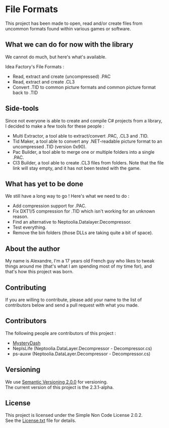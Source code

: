 # File Formats

This project has been made to open, read and/or create files from uncommon formats found within various games or software.

## What we can do for now with the library

We cannot do much, but here's what's available.

Idea Factory's File Formats :
* Read, extract and create (uncompressed) .PAC
* Read, extract and create .CL3
* Convert .TID to common picture formats and common picture format back to .TID

## Side-tools

Since not everyone is able to create and compile C# projects from a library, I decided to make a few tools for these people :
* Multi Extractor, a tool able to extract/convert .PAC, .CL3 and .TID.
* Tid Maker, a tool able to convert any .NET-readable picture format to an uncompressed .TID (version 0x90).
* Pac Builder, a tool able to merge one or multiple folders into a single .PAC.
* Cl3 Builder, a tool able to create .CL3 files from folders. Note that the file link will stay empty, and it has not been tested with the game.

## What has yet to be done

We still have a long way to go ! Here's what we need to do :
* Add compression support for .PAC.
* Fix DXT1/5 compression for .TID which isn't working for an unknown reason.
* Find an alternative to Neptoolia.Datalayer.Decompressor.
* Test everything.
* Remove the bin folders (those DLLs are taking quite a bit of space).

## About the author

My name is Alexandre, I'm a 17 years old French guy who likes to tweak things around me (that's what I am spending most of my time for), and that's how this project was born.

## Contributing

If you are willing to contribute, please add your name to the list of contributors below and send a pull request with what you made.

## Contributors

The following people are contributors of this project :
- [MysteryDash](https://github.com/MysteryDash)
- NepIsLife (Neptoolia.DataLayer.Decompressor - Decompressor.cs)
- ps-auxw (Neptoolia.DataLayer.Decompressor - Decompressor.cs)

## Versioning

We use [Semantic Versioning 2.0.0](http://semver.org/) for versioning.  
The current version of this project is the 2.3.1-alpha.

## License

This project is licensed under the Simple Non Code License 2.0.2.  
See the [License.txt](License.txt) file for details.
